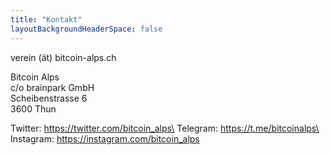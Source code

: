 ```yaml
---
title: "Kontakt"
layoutBackgroundHeaderSpace: false
---
```


verein (ät) bitcoin-alps.ch

Bitcoin Alps\
c/o brainpark GmbH\
Scheibenstrasse 6\
3600 Thun

Twitter: https://twitter.com/bitcoin_alps\
Telegram: https://t.me/bitcoinalps\
Instagram: https://instagram.com/bitcoin_alps
